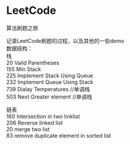 # LeetCode
算法刷题之旅


记录LeetCode刷题的过程，以及其他的一些demo  
数据结构：  
栈  
20  Vaild Parentheses  
155 Min Stack  
225 Implement Stack Using Queue  
232 Implement Queue Using Stack  
739 Dialay Temperatures     //单调栈  
503 Next Greater element    //单调栈  

链表  
160 Intersection in two linklist  
206 Reverse linked list  
20  merge two list  
83  remove duplicate element in sorted list  


